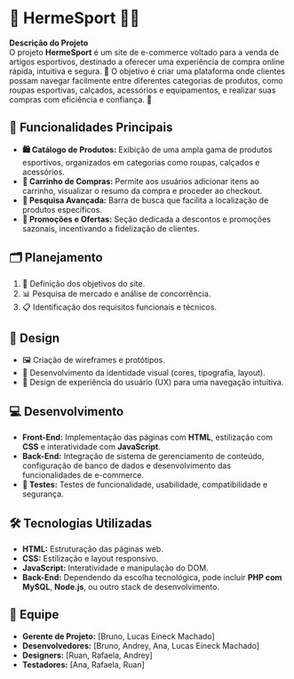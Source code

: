 # 🏅 HermeSport 🏃‍♂️

**Descrição do Projeto**  
O projeto **HermeSport** é um site de e-commerce voltado para a venda de artigos esportivos, destinado a oferecer uma experiência de compra online rápida, intuitiva e segura. 🎯 O objetivo é criar uma plataforma onde clientes possam navegar facilmente entre diferentes categorias de produtos, como roupas esportivas, calçados, acessórios e equipamentos, e realizar suas compras com eficiência e confiança. 🛒

## 🚀 Funcionalidades Principais

- **🛍️ Catálogo de Produtos:** Exibição de uma ampla gama de produtos esportivos, organizados em categorias como roupas, calçados e acessórios.
- **🛒 Carrinho de Compras:** Permite aos usuários adicionar itens ao carrinho, visualizar o resumo da compra e proceder ao checkout.
- **🔎 Pesquisa Avançada:** Barra de busca que facilita a localização de produtos específicos.
- **💸 Promoções e Ofertas:** Seção dedicada a descontos e promoções sazonais, incentivando a fidelização de clientes.

## 🗂️ Planejamento

1. 🎯 Definição dos objetivos do site.
2. 📊 Pesquisa de mercado e análise de concorrência.
3. 📋 Identificação dos requisitos funcionais e técnicos.

## 🎨 Design

- 🖼️ Criação de wireframes e protótipos.
- 🎨 Desenvolvimento da identidade visual (cores, tipografia, layout).
- 🧭 Design de experiência do usuário (UX) para uma navegação intuitiva.

## 💻 Desenvolvimento

- **Front-End:** Implementação das páginas com **HTML**, estilização com **CSS** e interatividade com **JavaScript**.
- **Back-End:** Integração de sistema de gerenciamento de conteúdo, configuração de banco de dados e desenvolvimento das funcionalidades de e-commerce.
- **🔧 Testes:** Testes de funcionalidade, usabilidade, compatibilidade e segurança.

## 🛠️ Tecnologias Utilizadas

- **HTML:** Estruturação das páginas web.
- **CSS:** Estilização e layout responsivo.
- **JavaScript:** Interatividade e manipulação do DOM.
- **Back-End:** Dependendo da escolha tecnológica, pode incluir **PHP com MySQL**, **Node.js**, ou outro stack de desenvolvimento.

## 👥 Equipe

- **Gerente de Projeto:** [Bruno, Lucas Eineck Machado]  
- **Desenvolvedores:** [Bruno, Andrey, Ana, Lucas Eineck Machado]  
- **Designers:** [Ruan, Rafaela, Andrey]  
- **Testadores:** [Ana, Rafaela, Ruan]
